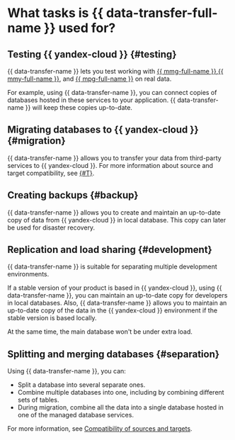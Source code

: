 # What tasks is {{ data-transfer-full-name }} used for?

## Testing {{ yandex-cloud }} {#testing}

{{ data-transfer-name }} lets you test working with [{{ mmg-full-name }}](../../managed-mongodb/),[{{ mmy-full-name }}](../../managed-mysql/), and [{{ mpg-full-name }}](../../managed-postgresql/) on real data.

For example, using {{ data-transfer-name }}, you can connect copies of databases hosted in these services to your application. {{ data-transfer-name }} will keep these copies up-to-date.

## Migrating databases to {{ yandex-cloud }} {#migration}

{{ data-transfer-name }} allows you to transfer your data from third-party services to {{ yandex-cloud }}. For more information about source and target compatibility, see [{#T}](./index.md#connectivity-matrix).

## Creating backups {#backup}

{{ data-transfer-name }} allows you to create and maintain an up-to-date copy of data from {{ yandex-cloud }} in local database. This copy can later be used for disaster recovery.

## Replication and load sharing {#development}

{{ data-transfer-name }} is suitable for separating multiple development environments.

If a stable version of your product is based in {{ yandex-cloud }}, using {{ data-transfer-name }}, you can maintain an up-to-date copy for developers in local databases. Also, {{ data-transfer-name }} allows you to maintain an up-to-date copy of the data in the {{ yandex-cloud }} environment if the stable version is based locally.

At the same time, the main database won't be under extra load.

## Splitting and merging databases {#separation}

Using {{ data-transfer-name }}, you can:

* Split a database into several separate ones.
* Combine multiple databases into one, including by combining different sets of tables.
* During migration, combine all the data into a single database hosted in one of the managed database services.

For more information, see [Compatibility of sources and targets](./index.md#connectivity-matrix).
